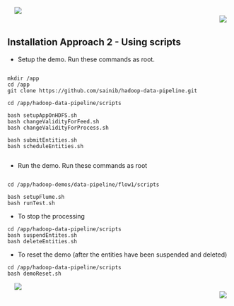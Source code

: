 &nbsp;&nbsp;&nbsp;&nbsp;[<img src="https://raw.githubusercontent.com/sainib/hadoop-data-pipeline/master/READMEs/imgs/prev.jpg">](https://github.com/sainib/hadoop-data-pipeline/blob/master/READMEs/5_INSTALL_OPTIONS.md)&nbsp;&nbsp;&nbsp;&nbsp;&nbsp;&nbsp;&nbsp;&nbsp;&nbsp;&nbsp;&nbsp;&nbsp;&nbsp;&nbsp;&nbsp;&nbsp;&nbsp;&nbsp;&nbsp;&nbsp;&nbsp;&nbsp;&nbsp;&nbsp;&nbsp;&nbsp;&nbsp;&nbsp;&nbsp;&nbsp;&nbsp;&nbsp;&nbsp;&nbsp;&nbsp;&nbsp;&nbsp;&nbsp;&nbsp;&nbsp;&nbsp;&nbsp;&nbsp;&nbsp;&nbsp;&nbsp;&nbsp;&nbsp;&nbsp;&nbsp;&nbsp;&nbsp;&nbsp;&nbsp;&nbsp;&nbsp;&nbsp;&nbsp;&nbsp;&nbsp;&nbsp;&nbsp;&nbsp;&nbsp;&nbsp;&nbsp;&nbsp;&nbsp;&nbsp;&nbsp;&nbsp;&nbsp;&nbsp;&nbsp;&nbsp;&nbsp;&nbsp;&nbsp;&nbsp;&nbsp;&nbsp;&nbsp;&nbsp;&nbsp;&nbsp;&nbsp;&nbsp;&nbsp;&nbsp;&nbsp;&nbsp;&nbsp;&nbsp;&nbsp;&nbsp;&nbsp;&nbsp;&nbsp;&nbsp;&nbsp;&nbsp;&nbsp;&nbsp;&nbsp;&nbsp;&nbsp;&nbsp;&nbsp;&nbsp;&nbsp;&nbsp;&nbsp;&nbsp;&nbsp;&nbsp;&nbsp;&nbsp;&nbsp;&nbsp;&nbsp;&nbsp;&nbsp;[<img src="https://raw.githubusercontent.com/sainib/hadoop-data-pipeline/master/READMEs/imgs/next.jpg">](https://github.com/sainib/hadoop-data-pipeline/blob/master/READMEs/7_MONITORING.md)
## Installation Approach 2 - Using scripts

* Setup the demo.  Run these commands as root. 
```

mkdir /app
cd /app
git clone https://github.com/sainib/hadoop-data-pipeline.git

cd /app/hadoop-data-pipeline/scripts

bash setupAppOnHDFS.sh
bash changeValidityForFeed.sh 
bash changeValidityForProcess.sh 

bash submitEntities.sh
bash scheduleEntities.sh
 
```

* Run the demo. Run these commands as root
```

cd /app/hadoop-demos/data-pipeline/flow1/scripts

bash setupFlume.sh
bash runTest.sh

```

* To stop the processing 
```
cd /app/hadoop-data-pipeline/scripts
bash suspendEntites.sh
bash deleteEntities.sh
```

* To reset the demo (after the entities have been suspended and deleted)
```
cd /app/hadoop-data-pipeline/scripts
bash demoReset.sh
```
&nbsp;&nbsp;&nbsp;&nbsp;[<img src="https://raw.githubusercontent.com/sainib/hadoop-data-pipeline/master/READMEs/imgs/prev.jpg">](https://github.com/sainib/hadoop-data-pipeline/blob/master/READMEs/5_INSTALL_OPTIONS.md)&nbsp;&nbsp;&nbsp;&nbsp;&nbsp;&nbsp;&nbsp;&nbsp;&nbsp;&nbsp;&nbsp;&nbsp;&nbsp;&nbsp;&nbsp;&nbsp;&nbsp;&nbsp;&nbsp;&nbsp;&nbsp;&nbsp;&nbsp;&nbsp;&nbsp;&nbsp;&nbsp;&nbsp;&nbsp;&nbsp;&nbsp;&nbsp;&nbsp;&nbsp;&nbsp;&nbsp;&nbsp;&nbsp;&nbsp;&nbsp;&nbsp;&nbsp;&nbsp;&nbsp;&nbsp;&nbsp;&nbsp;&nbsp;&nbsp;&nbsp;&nbsp;&nbsp;&nbsp;&nbsp;&nbsp;&nbsp;&nbsp;&nbsp;&nbsp;&nbsp;&nbsp;&nbsp;&nbsp;&nbsp;&nbsp;&nbsp;&nbsp;&nbsp;&nbsp;&nbsp;&nbsp;&nbsp;&nbsp;&nbsp;&nbsp;&nbsp;&nbsp;&nbsp;&nbsp;&nbsp;&nbsp;&nbsp;&nbsp;&nbsp;&nbsp;&nbsp;&nbsp;&nbsp;&nbsp;&nbsp;&nbsp;&nbsp;&nbsp;&nbsp;&nbsp;&nbsp;&nbsp;&nbsp;&nbsp;&nbsp;&nbsp;&nbsp;&nbsp;&nbsp;&nbsp;&nbsp;&nbsp;&nbsp;&nbsp;&nbsp;&nbsp;&nbsp;&nbsp;&nbsp;&nbsp;&nbsp;&nbsp;&nbsp;&nbsp;&nbsp;&nbsp;&nbsp;[<img src="https://raw.githubusercontent.com/sainib/hadoop-data-pipeline/master/READMEs/imgs/next.jpg">](https://github.com/sainib/hadoop-data-pipeline/blob/master/READMEs/7_MONITORING.md)